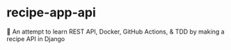 # recipe-app-api
🍳 An attempt to learn REST API, Docker, GitHub Actions, &amp; TDD by making a recipe API in Django
